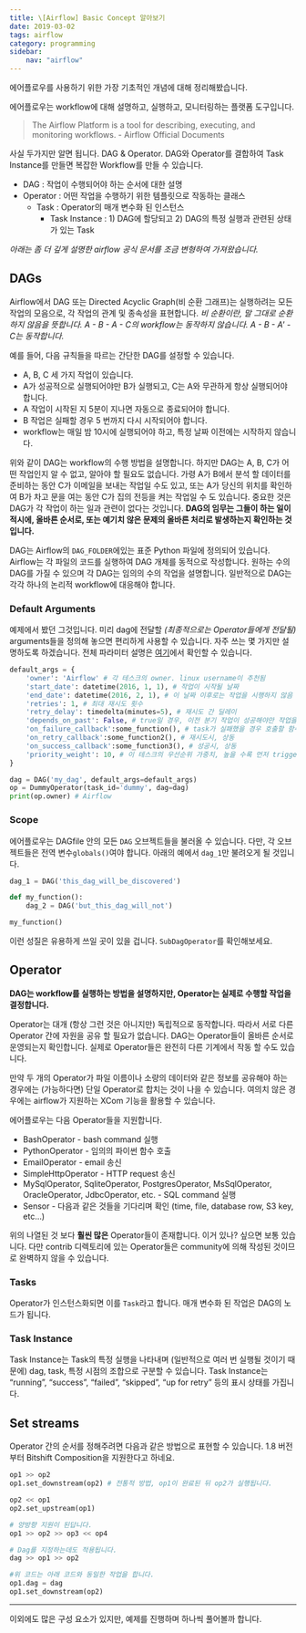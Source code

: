 ```yaml
---
title: \[Airflow] Basic Concept 알아보기
date: 2019-03-02
tags: airflow
category: programming
sidebar:
    nav: "airflow"
---
```

에어플로우를 사용하기 위한 가장 기초적인 개념에 대해 정리해봤습니다.

에어플로우는 workflow에 대해 설명하고, 실행하고, 모니터링하는 플랫폼 도구입니다.
>The Airflow Platform is a tool for describing, executing, and monitoring workflows. - Airflow Official Documents

사실 두가지만 알면 됩니다. DAG & Operator.
DAG와 Operator를 결합하여 Task Instance를 만들면 복잡한 Workflow를 만들 수 있습니다.

- DAG : 작업이 수행되어야 하는 순서에 대한 설명
- Operator : 어떤 작업을 수행하기 위한 템플릿으로 작동하는 클래스
  - Task : Operator의 매개 변수화 된 인스턴스
    - Task Instance : 1) DAG에 할당되고 2) DAG의 특정 실행과 관련된 상태가 있는 Task

*아래는 좀 더 깊게 설명한 airflow 공식 문서를 조금 변형하여 가져왔습니다.*

## DAGs

Airflow에서 DAG 또는 Directed Acyclic Graph(비 순환 그래프)는 실행하려는 모든 작업의 ​​모음으로, 각 작업의 관계 및 종속성을 표현합니다. *비 순환이란, 말 그대로 순환하지 않음을 뜻합니다.  A - B - A - C의 workflow는 동작하지 않습니다. A - B - A' - C는 동작합니다.*

예를 들어, 다음 규칙들을 따르는 간단한 DAG를 설정할 수 있습니다.

- A, B, C 세 가지 작업이 있습니다.
- A가 성공적으로 실행되어야만 B가 실행되고, C는 A와 무관하게 항상 실행되어야 합니다.
- A 작업이 시작된 지 5분이 지나면 자동으로 종료되어야 합니다.
- B 작업은 실패할 경우 5 번까지 다시 시작되어야 합니다.
- workflow는 매일 밤 10시에 실행되어야 하고, 특정 날짜 이전에는 시작하지 않습니다.

위와 같이 DAG는 workflow의 수행 방법을 설명합니다. 하지만 DAG는 A, B, C가 어떤 작업인지 알 수 없고, 알아야 할 필요도 없습니다. 가령 A가 B에서 분석 할 데이터를 준비하는 동안 C가 이메일을 보내는 작업일 수도 있고, 또는 A가 당신의 위치를 확인하여 B가 차고 문을 여는 동안 C가 집의 전등을 켜는 작업일 수 도 있습니다. 중요한 것은 DAG가 각 작업이 하는 일과 관련이 없다는 것입니다. **DAG의 임무는 그들이 하는 일이 적시에, 올바른 순서로, 또는 예기치 않은 문제의 올바른 처리로 발생하는지 확인하는 것입니다.**

DAG는 Airflow의 `DAG_FOLDER`에있는 표준 Python 파일에 정의되어 있습니다. Airflow는 각 파일의 코드를 실행하여 DAG 개체를 동적으로 작성합니다. 원하는 수의 DAG를 가질 수 있으며 각 DAG는 임의의 수의 작업을 설명합니다. 일반적으로 DAG는 각각 하나의 논리적 workflow에 대응해야 합니다.

### Default Arguments

예제에서 봤던 그것입니다. 미리 dag에 전달할 *(최종적으로는 Operator들에게 전달될)* arguments들을 정의해 놓으면 편리하게 사용할 수 있습니다. 자주 쓰는 몇 가지만 설명하도록 하겠습니다. 전체 파라미터 설명은 [여기](https://airflow.apache.org/code.html#airflow.models.BaseOperator)에서 확인할 수 있습니다.

```python
default_args = {
    'owner': 'Airflow' # 각 테스크의 owner. linux username이 추천됨
    'start_date': datetime(2016, 1, 1), # 작업이 시작될 날짜
    'end_date': datetime(2016, 2, 1), # 이 날짜 이후로는 작업을 시행하지 않음
    'retries': 1, # 최대 재시도 횟수
    'retry_delay': timedelta(minutes=5), # 재시도 간 딜레이
    'depends_on_past': False, # true일 경우, 이전 분기 작업이 성공해야만 작업을 진행
    'on_failure_callback':some_function(), # task가 실패했을 경우 호출할 함수, dictype의 context를 전달.
    'on_retry_callback':some_function2(), # 재시도시, 상동
    'on_success_callback':some_function3(), # 성공시, 상동
    'priority_weight': 10, # 이 테스크의 우선순위 가중치, 높을 수록 먼저 triggered
}

dag = DAG('my_dag', default_args=default_args)
op = DummyOperator(task_id='dummy', dag=dag)
print(op.owner) # Airflow
```

### Scope

에어플로우는 DAGfile 안의 모든 `DAG` 오브젝트들을 불러올 수 있습니다. 다만, 각 오브젝트들은 전역 변수`globals()`여야 합니다. 아래의 예에서 `dag_1`만 불려오게 될 것입니다.

```python
dag_1 = DAG('this_dag_will_be_discovered')

def my_function():
    dag_2 = DAG('but_this_dag_will_not')

my_function()
```

이런 성질은 유용하게 쓰일 곳이 있을 겁니다. `SubDagOperator`를 확인해보세요.

## Operator

**DAG는 workflow를 실행하는 방법을 설명하지만, Operator는 실제로 수행할 작업을 결정합니다.**

Operator는 대개 (항상 그런 것은 아니지만) 독립적으로 동작합니다. 따라서 서로 다른 Operator 간에 자원을 공유 할 필요가 없습니다. DAG는 Operator들이 올바른 순서로 운영되는지 확인합니다. 실제로 Operator들은 완전히 다른 기계에서 작동 할 수도 있습니다.

만약 두 개의 Operator가 파일 이름이나 소량의 데이터와 같은 정보를 공유해야 하는 경우에는 (가능하다면) 단일 Operator로 합치는 것이 나을 수 있습니다. 여의치 않은 경우에는 airflow가 지원하는 XCom 기능을 활용할 수 있습니다.

에어플로우는 다음 Operator들을 지원합니다.

- BashOperator - bash command 실행
- PythonOperator - 임의의 파이썬 함수 호출
- EmailOperator - email 송신
- SimpleHttpOperator - HTTP request 송신
- MySqlOperator, SqliteOperator, PostgresOperator, MsSqlOperator, OracleOperator, JdbcOperator, etc. - SQL command 실행
- Sensor - 다음과 같은 것들을 기다리며 확인 (time, file, database row, S3 key, etc…)

위의 나열된 것 보다 **훨씬 많은** Operator들이 존재합니다. 이거 있나? 싶으면 보통 있습니다. 다만 contrib 디렉토리에 있는 Operator들은 community에 의해 작성된 것이므로 완벽하지 않을 수 있습니다.

### Tasks

Operator가 인스턴스화되면 이를 `Task`라고 합니다. 매개 변수화 된 작업은 DAG의 노드가 됩니다.

### Task Instance

Task Instance는 Task의 특정 실행을 나타내며 (일반적으로 여러 번 실행될 것이기 때문에) dag, task, 특정 시점의 조합으로 구분할 수 있습니다. Task Instance는 “running”, “success”, “failed”, “skipped”, “up for retry” 등의 표시 상태를 가집니다.

## Set streams

Operator 간의 순서를 정해주려면 다음과 같은 방법으로 표현할 수 있습니다.
1.8 버전부터 Bitshift Composition을 지원한다고 하네요.

```python
op1 >> op2
op1.set_downstream(op2) # 전통적 방법, op1이 완료된 뒤 op2가 실행됩니다.

op2 << op1
op2.set_upstream(op1)

# 양방향 지원이 된답니다.
op1 >> op2 >> op3 << op4
```

```python
# Dag를 지정하는데도 적용됩니다.
dag >> op1 >> op2

#위 코드는 아래 코드와 동일한 작업을 합니다.
op1.dag = dag
op1.set_downstream(op2)
```

---
이외에도 많은 구성 요소가 있지만, 예제를 진행하며 하나씩 풀어볼까 합니다.
